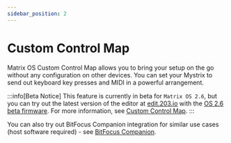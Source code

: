 ```yaml
---
sidebar_position: 2
---
```


# Custom Control Map

Matrix OS Custom Control Map allows you to bring your setup on the go without any configuration on other devices. You can set your Mystrix to send out keyboard key presses and MIDI in a powerful arrangement.

<!-- idea: showcase in a gif? maybe opening apps, switching scenes in obs idk -->

:::info[Beta Notice]
This feature is currently in beta for `Matrix OS 2.6`, but you can try out the latest version of the editor at [edit.203.io](https://edit.203.io) with the [OS 2.6 beta firmware](https://discord.com/channels/503413248704380930/1266486069055062188). For more information, see [Custom Control Map](/docs/MatrixOS/Applications/CustomControlMap/).
:::

You can also try out BitFocus Companion integration for similar use cases (host software required) - see [BitFocus Companion](/docs/Mystrix/UsageExamples/CustomizableControls/BitFocusCompanion).
